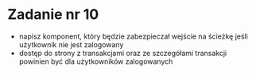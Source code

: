 # Zadanie nr 10

- napisz komponent, który będzie zabezpieczał wejście na ścieżkę jeśli użytkownik nie jest zalogowany
- dostęp do strony z transakcjami oraz ze szczegółami transakcji powinien być dla użytkowników zalogowanych
